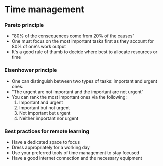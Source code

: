 # Time management

### Pareto principle
* "80% of the consequences come from 20% of the causes"
* One must focus on the most important tasks first as they account for 80% of one's work output
* It's a good rule of thumb to decide where best to allocate resources or time


### Eisenhower principle
* One can distinguish between two types of tasks: important and urgent ones.
* "The urgent are not important and the important are not urgent"
* You can rank the most important ones via the following:
    1. Important and urgent
    2. Important but not urgent
    3. Not important but urgent
    4. Neither important nor urgent

### Best practices for remote learning
* Have a dedicated space to focus
* Dress appropriately for a working day
* Use your preferred tools of time management to stay focused
* Have a good internet connection and the necessary equipment
